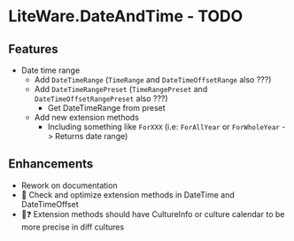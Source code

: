 # LiteWare.DateAndTime - TODO

## Features

- Date time range
  - Add `DateTimeRange` (`TimeRange` and `DateTimeOffsetRange` also ???)
  - Add `DateTimeRangePreset` (`TimeRangePreset` and `DateTimeOffsetRangePreset` also ???)
    - Get DateTimeRange from preset
  - Add new extension methods
    - Including something like `ForXXX` (i.e: `ForAllYear` or `ForWholeYear` -> Returns date range)

## Enhancements

- Rework on documentation
- 🔻 Check and optimize extension methods in DateTime and DateTimeOffset
- 🔻❓ Extension methods should have CultureInfo or culture calendar to be more precise in diff cultures
